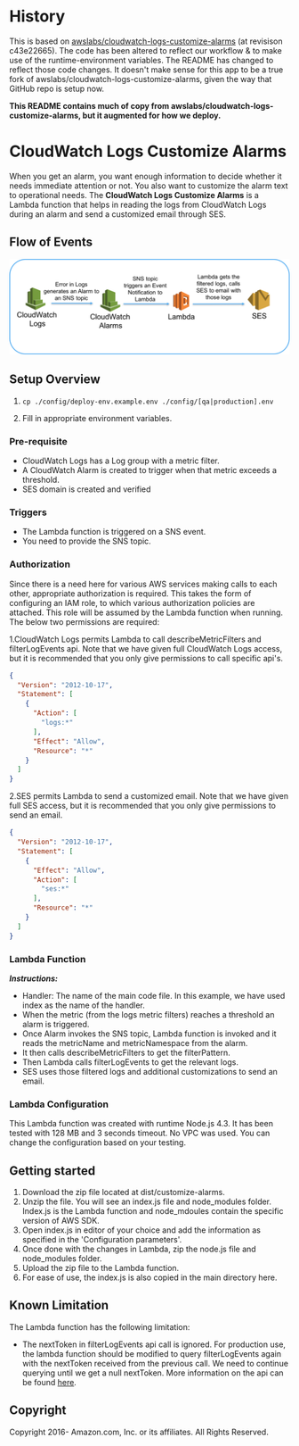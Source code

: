 # History

This is based on [awslabs/cloudwatch-logs-customize-alarms](https://github.com/awslabs/cloudwatch-logs-customize-alarms) (at revisison c43e22665). The code has been altered to reflect our workflow & to make use of the runtime-environment variables.
The README has changed to reflect those code changes. It doesn't make sense for this app to be a true fork of awslabs/cloudwatch-logs-customize-alarms, given the way that GitHub repo is setup now.

**This README contains much of copy from awslabs/cloudwatch-logs-customize-alarms, but it augmented for how we deploy.**

# CloudWatch Logs Customize Alarms

When you get an alarm, you want enough information to decide whether it needs immediate attention or not. You also want to customize the alarm text to operational needs. The **CloudWatch Logs Customize Alarms** is a Lambda function that helps in reading the logs from CloudWatch Logs during an alarm and send a customized email through SES.

## Flow of Events

![Flow of events](/resources/images/event-flow.png)

## Setup Overview

1. `cp ./config/deploy-env.example.env ./config/[qa|production].env`

2. Fill in appropriate environment variables.

### Pre-requisite

* CloudWatch Logs has a Log group with a metric filter.
* A CloudWatch Alarm is created to trigger when that metric exceeds a threshold.
* SES domain is created and verified

### Triggers

* The Lambda function is triggered on a SNS event.
* You need to provide the SNS topic.

### Authorization

Since there is a need here for various AWS services making calls to each other, appropriate authorization is required.  This takes the form of configuring an IAM role, to which various authorization policies are attached.  This role will be assumed by the Lambda function when running. The below two permissions are required:

1.CloudWatch Logs permits Lambda to call describeMetricFilters and filterLogEvents api. Note that we have given full CloudWatch Logs access, but it is recommended that you only give permissions to call specific api's.

```json
{
  "Version": "2012-10-17",
  "Statement": [
    {
      "Action": [
        "logs:*"
      ],
      "Effect": "Allow",
      "Resource": "*"
    }
  ]
}
```

2.SES permits Lambda to send a customized email. Note that we have given full SES access, but it is recommended that you only give permissions to send an email.

```json
{
  "Version": "2012-10-17",
  "Statement": [
    {
      "Effect": "Allow",
      "Action": [
        "ses:*"
      ],
      "Resource": "*"
    }
  ]
}
```

### Lambda Function

***Instructions:***

* Handler: The name of the main code file. In this example, we have used index as the name of the handler.
* When the metric (from the logs metric filters) reaches a threshold an alarm is triggered.
* Once Alarm invokes the SNS topic, Lambda function is invoked and it reads the metricName and metricNamespace from the alarm.
* It then calls describeMetricFilters to get the filterPattern.
* Then Lambda calls filterLogEvents to get the relevant logs.
* SES uses those filtered logs and additional customizations to send an email.

### Lambda Configuration

This Lambda function was created with runtime Node.js 4.3. It has been tested with 128 MB and 3 seconds timeout. No VPC was used. You can change the configuration based on your testing.

## Getting started

1. Download the zip file located at dist/customize-alarms.
2. Unzip the file. You will see an index.js file and node_modules folder. Index.js is the Lambda function and node_mdoules contain the specific version of AWS SDK.
3. Open index.js in editor of your choice and add the information as specified in the 'Configuration parameters'.
5. Once done with the changes in Lambda, zip the node.js file and node_modules folder.
6. Upload the zip file to the Lambda function.
7. For ease of use, the index.js is also copied in the main directory here.

## Known Limitation

The Lambda function has the following limitation:
* The nextToken in filterLogEvents api call is ignored. For production use, the lambda function should be modified to query filterLogEvents again with the nextToken received from the previous call. We need to continue querying until we get a null nextToken. More information on the api can be found [here](http://docs.aws.amazon.com/AmazonCloudWatchLogs/latest/APIReference/API_FilterLogEvents.html).

## Copyright

Copyright 2016- Amazon.com, Inc. or its affiliates. All Rights Reserved.
